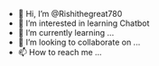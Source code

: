 - 👋 Hi, I’m @Rishithegreat780
- 👀 I’m interested in learning Chatbot 
- 🌱 I’m currently learning ...
- 💞️ I’m looking to collaborate on ...
- 📫 How to reach me ...

<!---
Rishithegreat780/Rishithegreat780 is a ✨ special ✨ repository because its `README.md` (this file) appears on your GitHub profile.
You can click the Preview link to take a look at your changes.
--->
